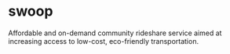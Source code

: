 # swoop
Affordable and on-demand community rideshare service aimed at increasing access to low-cost, eco-friendly transportation.
